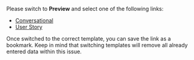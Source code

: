Please switch to **Preview** and select one of the following links:

* [Conversational](?template=conversational_template.md)
* [User Story](?template=user_story_template.md)

Once switched to the correct template, you can save the link as a bookmark. Keep in mind that switching templates will remove all already entered data within this issue.

